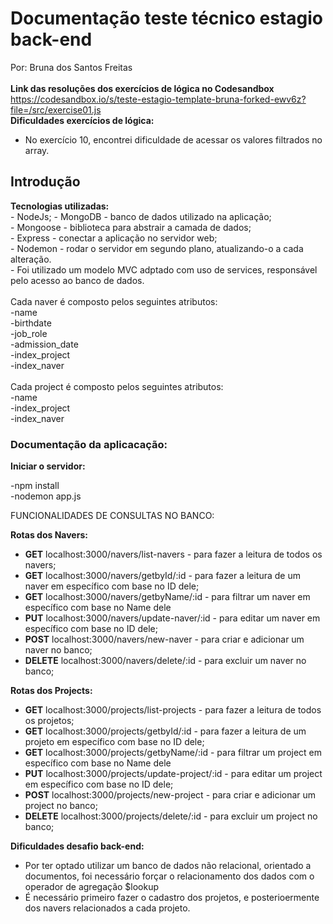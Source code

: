 
<h1>Documentação teste técnico estagio back-end </h1>

Por: Bruna dos Santos Freitas<br>
<br>
<strong>Link das resoluções dos exercícios de lógica no Codesandbox</strong><br>
<href>https://codesandbox.io/s/teste-estagio-template-bruna-forked-ewv6z?file=/src/exercise01.js</href><br>
<strong>Dificuldades exercícios de lógica:</strong><br>
- No exercício 10, encontrei dificuldade de acessar os valores filtrados no array.<br>

<h2>Introdução</strong></h2>
<strong>Tecnologias utilizadas: </strong><br>
- NodeJs;
- MongoDB - banco de dados utilizado na aplicação;<br>
- Mongoose - biblioteca para abstrair a camada de dados;<br>
- Express - conectar a aplicação no servidor web;<br>
- Nodemon - rodar o servidor em segundo plano, atualizando-o a cada alteração.<br>
- Foi utilizado um modelo MVC adptado com uso de services, responsável pelo acesso ao banco de dados.<br>
<br>
Cada naver é composto pelos seguintes atributos:<br>
-name <br>
-birthdate<br>
-job_role<br>
-admission_date<br>
-index_project<br>
-index_naver<br>
<br>
Cada project é composto pelos seguintes atributos:
<br>
-name <br>
-index_project<br>
-index_naver<br>
<h3>Documentação da aplicacação:</h3>

<strong> Iniciar o servidor: </strong>

-npm install <br>
-nodemon app.js

 FUNCIONALIDADES DE CONSULTAS NO BANCO:

<strong> Rotas dos Navers:</strong>

- <strong>GET</strong> localhost:3000/navers/list-navers - para fazer a leitura de todos os navers;
- <strong>GET</strong> localhost:3000/navers/getbyId/:id - para fazer a leitura de um naver em específico com base no ID dele;
- <strong>GET</strong> localhost:3000/navers/getbyName/:id - para filtrar um naver em específico com base no Name dele
- <strong>PUT</strong> localhost:3000/navers/update-naver/:id - para editar um naver em específico com base no ID dele;
- <strong>POST</strong> localhost:3000/navers/new-naver - para criar e adicionar um naver no banco;
- <strong>DELETE</strong> localhost:3000/navers/delete/:id - para excluir um naver no banco;

<strong> Rotas dos Projects: </strong>

- <strong>GET</strong> localhost:3000/projects/list-projects - para fazer a leitura de todos os projetos;
- <strong>GET</strong> localhost:3000/projects/getbyId/:id - para fazer a leitura de um projeto em específico com base no ID dele;
- <strong>GET</strong> localhost:3000/projects/getbyName/:id - para filtrar um project em específico com base no Name dele
- <strong>PUT</strong> localhost:3000/projects/update-project/:id - para editar um project em específico com base no ID dele;
- <strong>POST</strong> localhost:3000/projects/new-project - para criar e adicionar um project no banco;
- <strong>DELETE</strong> localhost:3000/projects/delete/:id - para excluir um project no banco;


<strong>Dificuldades desafio back-end:</strong><br>
- Por ter optado utilizar um banco de dados não relacional, orientado a documentos, foi necessário forçar o relacionamento dos dados com o operador de agregação $lookup
- É necessário primeiro fazer o cadastro dos projetos, e posterioermente dos navers relacionados a cada projeto.
